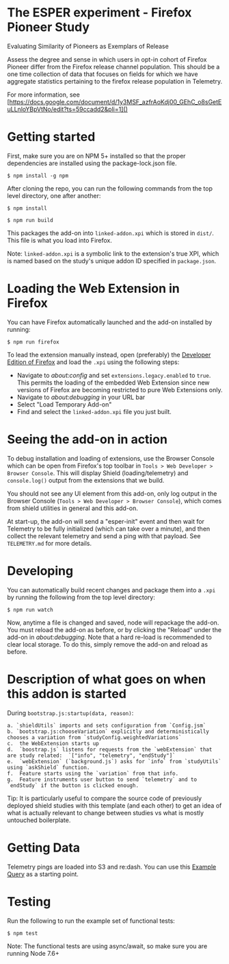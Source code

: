 # The ESPER experiment - Firefox Pioneer Study

Evaluating Similarity of Pioneers as Exemplars of Release

Assess the degree and sense in which users in opt-in cohort of Firefox Pioneer differ from the Firefox release channel population. This should be a one time collection of data that focuses on fields for which we have aggregate statistics pertaining to the firefox release population in Telemetry.

For more information, see [https://docs.google.com/document/d/1y3MSF_azfrAoKdj00_GEhC_o8sGetEuLLnloYBpVtNo/edit?ts=59ccadd2&pli=1]()

# Getting started

First, make sure you are on NPM 5+ installed so that the proper dependencies are installed using the package-lock.json file.

`$ npm install -g npm`

After cloning the repo, you can run the following commands from the top level directory, one after another:

`$ npm install`

`$ npm run build`

This packages the add-on into `linked-addon.xpi` which is stored in `dist/`. This file is what you load into Firefox.

Note: `linked-addon.xpi` is a symbolic link to the extension's true XPI, which is named based on the study's unique addon ID specified in `package.json`.

# Loading the Web Extension in Firefox

You can have Firefox automatically launched and the add-on installed by running:

`$ npm run firefox`

To lead the extension manually instead, open (preferably) the [Developer Edition of Firefox](https://www.mozilla.org/firefox/developer/) and load the `.xpi` using the following steps:

* Navigate to *about:config* and set `extensions.legacy.enabled` to `true`. This permits the loading of the embedded Web Extension since new versions of Firefox are becoming restricted to pure Web Extensions only.
* Navigate to *about:debugging* in your URL bar
* Select "Load Temporary Add-on"
* Find and select the `linked-addon.xpi` file you just built.

# Seeing the add-on in action

To debug installation and loading of extensions, use the Browser Console which can be open from Firefox's top toolbar in `Tools > Web Developer > Browser Console`. This will display Shield (loading/telemetry) and `console.log()` output from the extensions that we build.

You should not see any UI element from this add-on, only log output in the Browser Console (`Tools > Web Developer > Browser Console`), which comes from shield utilities in general and this add-on.

At start-up, the add-on will send a "esper-init" event and then wait for Telemetry to be fully initialized (which can take over a minute), and then collect the relevant telemetry and send a ping with that payload. See `TELEMETRY.md` for more details.  

# Developing

You can automatically build recent changes and package them into a `.xpi` by running the following from the top level directory:

`$ npm run watch`

Now, anytime a file is changed and saved, node will repackage the add-on. You must reload the add-on as before, or by clicking the "Reload" under the add-on in *about:debugging*. Note that a hard re-load is recommended to clear local storage. To do this, simply remove the add-on and reload as before.

# Description of what goes on when this addon is started

During `bootstrap.js:startup(data, reason)`:

    a. `shieldUtils` imports and sets configuration from `Config.jsm`
    b. `bootstrap.js:chooseVariation` explicitly and deterministically chooses a variation from `studyConfig.weightedVariations`
    c.  the WebExtension starts up
    d.  `boostrap.js` listens for requests from the `webExtension` that are study related:  `["info", "telemetry", "endStudy"]`
    e.  `webExtension` (`background.js`) asks for `info` from `studyUtils` using `askShield` function.
    f.  Feature starts using the `variation` from that info.
    g.  Feature instruments user button to send `telemetry` and to `endStudy` if the button is clicked enough.

Tip: It is particularly useful to compare the source code of previously deployed shield studies with this template (and each other) to get an idea of what is actually relevant to change between studies vs what is mostly untouched boilerplate.

# Getting Data

Telemetry pings are loaded into S3 and re:dash. You can use this [Example Query](https://sql.telemetry.mozilla.org/queries/46999/source#table) as a starting point.

# Testing

Run the following to run the example set of functional tests:

`$ npm test`

Note: The functional tests are using async/await, so make sure you are running Node 7.6+
